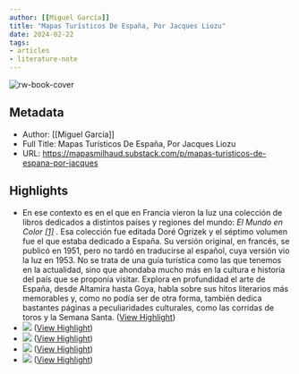 ```yaml
---
author: [[Miguel García]]
title: "Mapas Turísticos De España, Por Jacques Liozu"
date: 2024-02-22
tags: 
- articles
- literature-note
---
```

![rw-book-cover](https://substackcdn.com/image/fetch/w_1200,h_600,c_fill,f_jpg,q_auto:good,fl_progressive:steep,g_auto/https%3A%2F%2Fsubstack-post-media.s3.amazonaws.com%2Fpublic%2Fimages%2F62f4498f-dcb0-4158-95ad-e9e96eeb4b2d_2000x2943.jpeg)

## Metadata
- Author: [[Miguel García]]
- Full Title: Mapas Turísticos De España, Por Jacques Liozu
- URL: https://mapasmilhaud.substack.com/p/mapas-turisticos-de-espana-por-jacques

## Highlights
- En ese contexto es en el que en Francia vieron la luz una colección de libros dedicados a distintos países y regiones del mundo: *El Mundo en Color [[1]](https://mapasmilhaud.substack.com/p/mapas-turisticos-de-espana-por-jacques#footnote-1-141073176)* . Esa colección fue editada Doré Ogrizek y el séptimo volumen fue el que estaba dedicado a España. Su versión original, en francés, se publicó en 1951, pero no tardó en traducirse al español, cuya versión vio la luz en 1953. No se trata de una guía turística como las que tenemos en la actualidad, sino que ahondaba mucho más en la cultura e historia del país que se proponía visitar. Explora en profundidad el arte de España, desde Altamira hasta Goya, habla sobre sus hitos literarios más memorables y, como no podía ser de otra forma, también dedica bastantes páginas a peculiaridades culturales, como las corridas de toros y la Semana Santa. ([View Highlight](https://read.readwise.io/read/01hq9a4b6pg21mwkk8h25j79r2))
- ![](https://substackcdn.com/image/fetch/w_1456,c_limit,f_auto,q_auto:good,fl_progressive:steep/https%3A%2F%2Fsubstack-post-media.s3.amazonaws.com%2Fpublic%2Fimages%2F66923e4c-73f5-4743-856a-96a13360a6fb_2000x3111.jpeg) ([View Highlight](https://read.readwise.io/read/01hq9a673cx0dbbk0a07s5nwat))
- ![](https://substackcdn.com/image/fetch/w_1456,c_limit,f_auto,q_auto:good,fl_progressive:steep/https%3A%2F%2Fsubstack-post-media.s3.amazonaws.com%2Fpublic%2Fimages%2F66923e4c-73f5-4743-856a-96a13360a6fb_2000x3111.jpeg) ([View Highlight](https://read.readwise.io/read/01hq9a674288gfyqexctd02m1y))
- ![](https://substackcdn.com/image/fetch/w_1456,c_limit,f_auto,q_auto:good,fl_progressive:steep/https%3A%2F%2Fsubstack-post-media.s3.amazonaws.com%2Fpublic%2Fimages%2F18ba7dd0-86bb-4860-99b1-0fdcd4c8c627_3147x2000.jpeg) ([View Highlight](https://read.readwise.io/read/01hq9a6cc50mae50jysqtdje3n))
- ![](https://substackcdn.com/image/fetch/w_1456,c_limit,f_auto,q_auto:good,fl_progressive:steep/https%3A%2F%2Fsubstack-post-media.s3.amazonaws.com%2Fpublic%2Fimages%2F18ba7dd0-86bb-4860-99b1-0fdcd4c8c627_3147x2000.jpeg) ([View Highlight](https://read.readwise.io/read/01hq9a6cd19brs6kxcagqwshrh))
